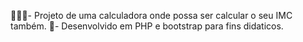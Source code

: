 👨🏻‍💻- Projeto de uma calculadora onde possa ser calcular o seu IMC também. 
📖- Desenvolvido em PHP e bootstrap para fins didaticos.  
